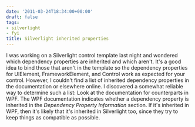 ```yaml
---
date: '2011-03-24T18:34:00+00:00'
draft: false
tags:
- silverlight
- fyi
title: Silverlight inherited properties
---
```


I was working on a Silverlight control template last night and wondered which dependency properties are inherited and which aren't. It's a good idea to bind those that aren't in the template so the dependency properties for UIElement, FrameworkElement, and Control work as expected for your control. However, I couldn't find a list of inherited dependency properties in the documentation or elsewhere online. I discovered a somewhat reliable way to determine such a list: Look at the documentation for counterparts in WPF. The WPF documentation indicates whether a dependency property is inherited in the *Dependency Property Information* section. If it's inherited in WPF, then it's likely that it's inherited in Silverlight too, since they try to keep things as compatible as possible.
